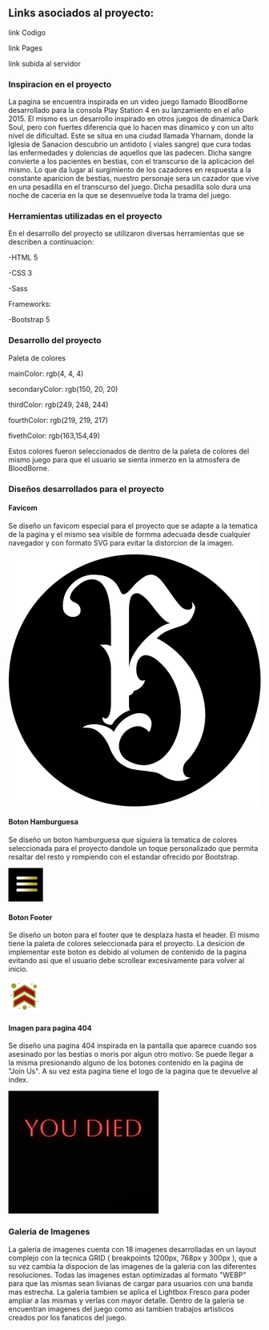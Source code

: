 ## **Links asociados al proyecto:**

link Codigo

link Pages

link subida al servidor

### **Inspiracion en el proyecto** 

La pagina se encuentra inspirada en un video juego llamado BloodBorne desarrollado para la consola Play Station 4 en su lanzamiento en el año 2015. El mismo es un desarrollo inspirado en otros juegos de dinamica Dark Soul, pero con fuertes diferencia que lo hacen mas dinamico y con un alto nivel de dificultad. Este se situa en una ciudad llamada Yharnam, donde la Iglesia de Sanacion descubrio un antidoto ( viales sangre) que cura todas las enfermedades y dolencias de aquellos que las padecen. Dicha sangre convierte a los pacientes en bestias, con el transcurso de la aplicacion del mismo. Lo que da lugar al surgimiento de los cazadores en respuesta a la constante aparicion de bestias, nuestro personaje sera un cazador que vive en una pesadilla en el transcurso del juego. Dicha pesadilla solo dura una noche de caceria en la que se desenvuelve toda la trama del juego.

### **Herramientas utilizadas en el proyecto**

En el desarrollo del proyecto se utilizaron diversas herramientas que se describen a continuacion:

-HTML 5

-CSS 3

-Sass

Frameworks:

-Bootstrap 5

### **Desarrollo del proyecto**

Paleta de colores

mainColor: rgb(4, 4, 4)

secondaryColor: rgb(150, 20, 20)

thirdColor: rgb(249, 248, 244)

fourthColor: rgb(219, 219, 217)

fivethColor: rgb(163,154,49)

Estos colores fueron seleccionados de dentro de la paleta de colores del mismo juego para que el usuario se sienta inmerzo en la atmosfera de BloodBorne.

### **Diseños desarrollados para el proyecto**

#### **Favicom**

Se diseño un favicom especial para el proyecto que se adapte a la tematica de la pagina y el mismo sea visible de formma adecuada desde cualquier navegador y con formato SVG para evitar la distorcion de la imagen.

<img src="img/favicom.svg">

#### **Boton Hamburguesa**

Se diseño un boton hamburguesa que siguiera la tematica de colores seleccionada para el proyecto dandole un toque personalizado que permita resaltar del resto y rompiendo con el estandar ofrecido por Bootstrap.

<img src="img/botonhamburguesa.webp">

#### **Boton Footer**

Se diseño un boton para el footer que te desplaza hasta el header. El mismo tiene la paleta de colores seleccionada para el proyecto. La desicion de implementar este boton es debido al volumen de contenido de la pagina evitando asi que el usuario debe scrollear excesivamente para volver al inicio.

<img src="img/logoup.png">

#### **Imagen para pagina 404**

Se diseño una pagina 404 inspirada en la pantalla que aparece cuando sos asesinado por las bestias o moris por algun otro motivo. Se puede llegar a la misma presionando alguno de los botones contenido en la pagina de "Join Us". A su vez esta pagina tiene el logo de la pagina que te devuelve al index.

<img src="img/youdied(1).webp">

### **Galeria de Imagenes**

La galeria de imagenes cuenta con 18 imagenes desarrolladas en un layout complejo con la tecnica GRID ( breakpoints 1200px, 768px y 300px ), que a su vez cambia la dispocion de las imagenes de la galeria con las diferentes resoluciones. Todas las imagenes estan optimizadas al formato "WEBP" para que las mismas sean livianas de cargar para usuarios con una banda mas estrecha. La galeria tambien se aplica el Lightbox Fresco para poder ampliar a las mismas y verlas con mayor detalle. Dentro de la galeria se encuentran imagenes del juego como asi tambien trabajos artisticos creados por los fanaticos del juego.




